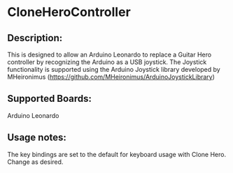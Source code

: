 # CloneHeroController

## Description:
This is designed to allow an Arduino Leonardo to replace a Guitar Hero controller by recognizing the Arduino as a USB joystick.
The Joystick functionality is supported using the Arduino Joystick library developed by MHeironimus (https://github.com/MHeironimus/ArduinoJoystickLibrary)


## Supported Boards:
Arduino Leonardo

## Usage notes:
The key bindings are set to the default for keyboard usage with Clone Hero. Change as desired.
